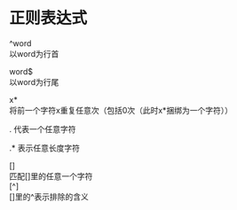 # 正则表达式

^word  
以word为行首  

word$  
以word为行尾  

x\*  
将前一个字符x重复任意次（包括0次（此时x*捆绑为一个字符））  

.
代表一个任意字符

.*
表示任意长度字符

[]  
匹配[]里的任意一个字符  
[^]  
[]里的^表示排除的含义
